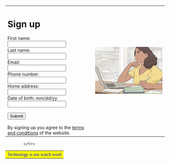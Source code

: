 <!DOCTYPE HTML>

<html>

<head>
  <title>WUFU</title>
  <link rel="stylesheet" type="text/css" href="internal.css">
</head>
<body>
     <table border="0" width="100%" cellpadding="18">
            <tr>
                <td width="55%"><h1>Sign up</h1><form action="/action_page.php">
  <label for="fname">First name:</label><br>
  <input type="text" id="fname" name="fname"><br>
  <label for="lname">Last name:</label><br>
  <input type="text" id="lname" name="lname"><br>
  <label for="email">Email:</label><br>
  <input type="text" id="email" name="email"><br>
  <label for="phone">Phone number:</label><br>
  <input type="number" id="phone" name="phone"/><br>
  <label for="hname">Home address:</label><br>
  <input type="text" id="hname" name="hname"/><br>
  <label for="dob">Date of birth: mm/dd/yy</label><br>
  <input type="number" id="bname" name="dob"/><br><br>
  <input type="submit" value="Submit">
  <br>
  <br>
  By signing up you agree to the <a href="terms.html">terms and conditions</a> of the website.
</form></td>
                <td width="45%"><img src="algo.png" alt="algorithms"></td>
            </tr>
        </table>
 <table border="0" width="100%" cellpadding="18">
            <tr bgcolor="yellow">
                <td width="100%"><font face="verdana" color="blue">Technology is our watch word</font></td>

            </tr>
 </table>
</body>

</html>
